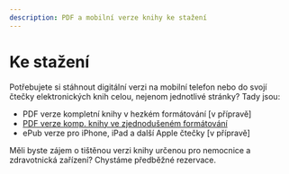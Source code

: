 ```yaml
---
description: PDF a mobilní verze knihy ke stažení
---
```


# Ke stažení

Potřebujete si stáhnout digitální verzi na mobilní telefon nebo do svojí čtečky elektronických knih celou, nejenom jednotlivé stránky? Tady jsou:

* PDF verze kompletní knihy v hezkém formátování \[v přípravě\]
* [PDF verze komp. knihy ve zjednodušeném formátování](https://github.com/covid19cz/handbook/raw/master/export/prirucka_covid19cz.pdf)
* ePub verze pro iPhone, iPad a další Apple čtečky \[v přípravě\]

Měli byste zájem o tištěnou verzi knihy určenou pro nemocnice a zdravotnická zařízení? Chystáme předběžné rezervace. 


